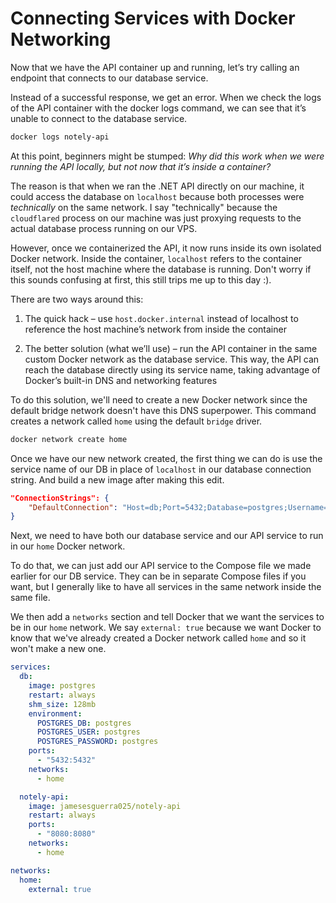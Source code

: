 # Connecting Services with Docker Networking

Now that we have the API container up and running, let’s try calling an endpoint that connects to our database service.

Instead of a successful response, we get an error. When we check the logs of the API container with the docker logs command, we can see that it’s unable to connect to the database service.
```sh
docker logs notely-api
```

At this point, beginners might be stumped: *Why did this work when we were running the API locally, but not now that it’s inside a container?*

The reason is that when we ran the .NET API directly on our machine, it could access the database on `localhost` because both processes were *technically* on the same network. I say "technically" because the `cloudflared` process on our machine was just proxying requests to the actual database process running on our VPS. 

However, once we containerized the API, it now runs inside its own isolated Docker network. Inside the container, `localhost` refers to the container itself, not the host machine where the database is running. Don't worry if this sounds confusing at first, this still trips me up to this day :).

There are two ways around this:

1. The quick hack – use `host.docker.internal` instead of localhost to reference the host machine’s network from inside the container

2. The better solution (what we’ll use) – run the API container in the same custom Docker network as the database service. This way, the API can reach the database directly using its service name, taking advantage of Docker’s built-in DNS and networking features

To do this solution, we'll need to create a new Docker network since the default bridge network doesn't have this DNS superpower. This command creates a network called `home` using the default `bridge` driver.

```sh
docker network create home 
```

Once we have our new network created, the first thing we can do is use the service name of our DB in place of `localhost` in our database connection string. And build a new image after making this edit.

```json
"ConnectionStrings": {
    "DefaultConnection": "Host=db;Port=5432;Database=postgres;Username=postgres;Password=postgres"
}
```

Next, we need to have both our database service and our API service to run in our `home` Docker network.

To do that, we can just add our API service to the Compose file we made earlier for our DB service. They can be in separate Compose files if you want, but I generally like to have all services in the same network inside the same file.

We then add a `networks` section and tell Docker that we want the services to be in our `home` network. We say `external: true` because we want Docker to know that we've already created a Docker network called `home` and so it won't make a new one.

```yml
services:
  db:
    image: postgres
    restart: always
    shm_size: 128mb
    environment:
      POSTGRES_DB: postgres
      POSTGRES_USER: postgres
      POSTGRES_PASSWORD: postgres
    ports:
      - "5432:5432"
    networks:
      - home

  notely-api:
    image: jamesesguerra025/notely-api
    restart: always
    ports:
      - "8080:8080"
    networks:
      - home

networks:
  home:
    external: true
```

